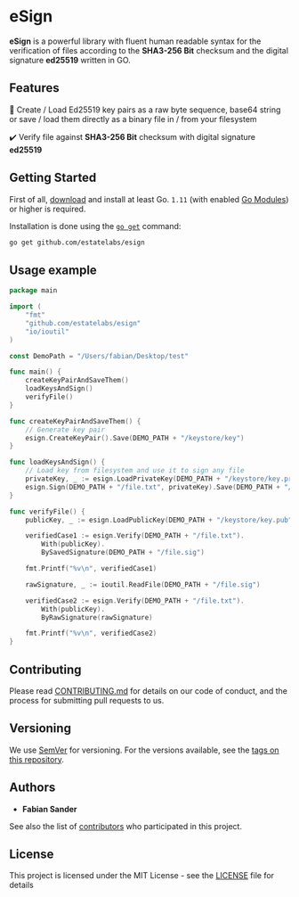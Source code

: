# eSign

**eSign** is a powerful library with fluent human readable syntax for the verification of files according to the **SHA3-256 Bit** checksum and the digital signature **ed25519** written in GO. 

## Features
🔑 Create / Load Ed25519 key pairs as a raw byte sequence, base64 string or save / load them directly as a binary file in / from your filesystem

✔️ Verify file against **SHA3-256 Bit** checksum with digital signature **ed25519**

## Getting Started

First of all, [download](https://golang.org/dl/) and install at least Go. `1.11` (with enabled [Go Modules](https://golang.org/doc/go1.11#modules)) or higher is required.

Installation is done using the [`go get`](https://golang.org/cmd/go/#hdr-Add_dependencies_to_current_module_and_install_them) command:

```bash
go get github.com/estatelabs/esign
```

## Usage example

```go
package main

import (
	"fmt"
	"github.com/estatelabs/esign"
	"io/ioutil"
)

const DemoPath = "/Users/fabian/Desktop/test"

func main() {
	createKeyPairAndSaveThem()
	loadKeysAndSign()
	verifyFile()
}

func createKeyPairAndSaveThem() {
	// Generate key pair
	esign.CreateKeyPair().Save(DEMO_PATH + "/keystore/key")
}

func loadKeysAndSign() {
	// Load key from filesystem and use it to sign any file
	privateKey, _ := esign.LoadPrivateKey(DEMO_PATH + "/keystore/key.prv")
	esign.Sign(DEMO_PATH + "/file.txt", privateKey).Save(DEMO_PATH + "/file.sig")
}

func verifyFile() {
	publicKey, _ := esign.LoadPublicKey(DEMO_PATH + "/keystore/key.pub")

	verifiedCase1 := esign.Verify(DEMO_PATH + "/file.txt").
		With(publicKey).
		BySavedSignature(DEMO_PATH + "/file.sig")

	fmt.Printf("%v\n", verifiedCase1)

	rawSignature, _ := ioutil.ReadFile(DEMO_PATH + "/file.sig")

	verifiedCase2 := esign.Verify(DEMO_PATH + "/file.txt").
		With(publicKey).
		ByRawSignature(rawSignature)

	fmt.Printf("%v\n", verifiedCase2)
}
```

## Contributing

Please read [CONTRIBUTING.md](https://gist.github.com/PurpleBooth/b24679402957c63ec426) for details on our code of conduct, and the process for submitting pull requests to us.

## Versioning

We use [SemVer](http://semver.org/) for versioning. For the versions available, see the [tags on this repository](https://github.com/your/project/tags). 

## Authors

* **Fabian Sander**

See also the list of [contributors](https://github.com/estatelabs/esign/contributors) who participated in this project.

## License

This project is licensed under the MIT License - see the [LICENSE](LICENSE) file for details
